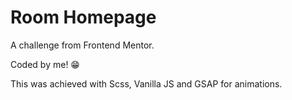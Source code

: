 # Room Homepage

A challenge from Frontend Mentor.

Coded by me! 😁

This was achieved with Scss, Vanilla JS and GSAP for animations.
